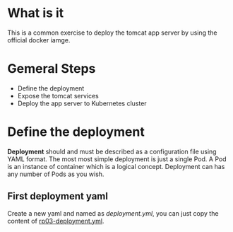 # What is it
This is a common exercise to deploy the tomcat app server by using the official docker iamge.

# Gemeral Steps
* Define the deployment
* Expose the tomcat services
* Deploy the app server to Kubernetes cluster


# Define the deployment
**Deployment** should and must be described as a configuration file using YAML format. The most most simple deployment is just a single Pod. A Pod is an instance of container which is a logical concept. Deployment can has any number of Pods as you wish.

## First deployment yaml
Create a new yaml and named as _deployment.yml_, you can just copy the content of [rp03-deployment.yml](https://github.com/HuangMarco/kubernetes-entry/blob/dev/02-real-practice/rp03-deployment.yml).

